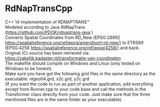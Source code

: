 # RdNapTransCpp
C++ 14 implementation of RDNAPTRANS™  
Modeled according to Java RdNapTrans (https://github.com/PDOK/rdnaptrans-java  )  
Converts Spatial Coordinates from RD_New (EPSG:28992 https://spatialreference.org/ref/epsg/amersfoort-rd-new/) to ETRS89 (EPSG:4258 https://spatialreference.org/ref/epsg/4258/) and back.  
Original (C) source has been retrieved via:
https://zakelijk.kadaster.nl/transformatie-van-coordinaten  
The makefile should compile on Windows and Linux (only tested on Windows to be honest).  
Make sure you have got the following grid files in the same directory as the executable: nlgeo04.grd, x2c.grd, y2c.grd  
(If you want the code to run as part of another application, add everything except from Runner.cpp to your code base and call the methods in the Transformer class directly from your code. Just make sure that the three mentioned files are in the same folder as your executable).
